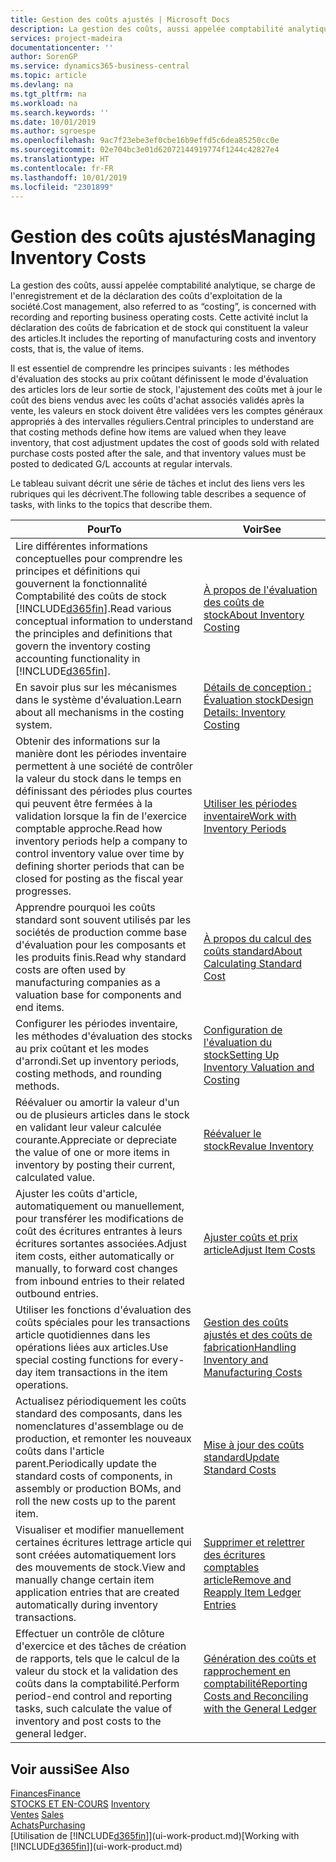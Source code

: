 ```yaml
---
title: Gestion des coûts ajustés | Microsoft Docs
description: La gestion des coûts, aussi appelée comptabilité analytique, se charge de l'enregistrement et de la déclaration des coûts d'exploitation de la société. Cette activité inclut la déclaration des coûts de fabrication et de stock qui constituent la valeur des articles.
services: project-madeira
documentationcenter: ''
author: SorenGP
ms.service: dynamics365-business-central
ms.topic: article
ms.devlang: na
ms.tgt_pltfrm: na
ms.workload: na
ms.search.keywords: ''
ms.date: 10/01/2019
ms.author: sgroespe
ms.openlocfilehash: 9ac7f23ebe3ef0cbe16b9effd5c6dea85250cc0e
ms.sourcegitcommit: 02e704bc3e01d62072144919774f1244c42827e4
ms.translationtype: HT
ms.contentlocale: fr-FR
ms.lasthandoff: 10/01/2019
ms.locfileid: "2301899"
---
```

# <a name="managing-inventory-costs"></a><span data-ttu-id="d8e52-104">Gestion des coûts ajustés</span><span class="sxs-lookup"><span data-stu-id="d8e52-104">Managing Inventory Costs</span></span>
<span data-ttu-id="d8e52-105">La gestion des coûts, aussi appelée comptabilité analytique, se charge de l'enregistrement et de la déclaration des coûts d'exploitation de la société.</span><span class="sxs-lookup"><span data-stu-id="d8e52-105">Cost management, also referred to as “costing”, is concerned with recording and reporting business operating costs.</span></span> <span data-ttu-id="d8e52-106">Cette activité inclut la déclaration des coûts de fabrication et de stock qui constituent la valeur des articles.</span><span class="sxs-lookup"><span data-stu-id="d8e52-106">It includes the reporting of manufacturing costs and inventory costs, that is, the value of items.</span></span>   

<span data-ttu-id="d8e52-107">Il est essentiel de comprendre les principes suivants : les méthodes d'évaluation des stocks au prix coûtant définissent le mode d'évaluation des articles lors de leur sortie de stock, l'ajustement des coûts met à jour le coût des biens vendus avec les coûts d'achat associés validés après la vente, les valeurs en stock doivent être validées vers les comptes généraux appropriés à des intervalles réguliers.</span><span class="sxs-lookup"><span data-stu-id="d8e52-107">Central principles to understand are that costing methods define how items are valued when they leave inventory, that cost adjustment updates the cost of goods sold with related purchase costs posted after the sale, and that inventory values must be posted to dedicated G/L accounts at regular intervals.</span></span>

<span data-ttu-id="d8e52-108">Le tableau suivant décrit une série de tâches et inclut des liens vers les rubriques qui les décrivent.</span><span class="sxs-lookup"><span data-stu-id="d8e52-108">The following table describes a sequence of tasks, with links to the topics that describe them.</span></span>

|<span data-ttu-id="d8e52-109">**Pour**</span><span class="sxs-lookup"><span data-stu-id="d8e52-109">**To**</span></span>|<span data-ttu-id="d8e52-110">**Voir**</span><span class="sxs-lookup"><span data-stu-id="d8e52-110">**See**</span></span>|  
|------------|-------------|  
|<span data-ttu-id="d8e52-111">Lire différentes informations conceptuelles pour comprendre les principes et définitions qui gouvernent la fonctionnalité Comptabilité des coûts de stock [!INCLUDE[d365fin](includes/d365fin_md.md)].</span><span class="sxs-lookup"><span data-stu-id="d8e52-111">Read various conceptual information to understand the principles and definitions that govern the inventory costing accounting functionality in [!INCLUDE[d365fin](includes/d365fin_md.md)].</span></span>|[<span data-ttu-id="d8e52-112">À propos de l'évaluation des coûts de stock</span><span class="sxs-lookup"><span data-stu-id="d8e52-112">About Inventory Costing</span></span>](finance-learn-about-costing.md)|  
|<span data-ttu-id="d8e52-113">En savoir plus sur les mécanismes dans le système d'évaluation.</span><span class="sxs-lookup"><span data-stu-id="d8e52-113">Learn about all mechanisms in the costing system.</span></span>|[<span data-ttu-id="d8e52-114">Détails de conception : Évaluation stock</span><span class="sxs-lookup"><span data-stu-id="d8e52-114">Design Details: Inventory Costing</span></span>](design-details-inventory-costing.md)|
|<span data-ttu-id="d8e52-115">Obtenir des informations sur la manière dont les périodes inventaire permettent à une société de contrôler la valeur du stock dans le temps en définissant des périodes plus courtes qui peuvent être fermées à la validation lorsque la fin de l'exercice comptable approche.</span><span class="sxs-lookup"><span data-stu-id="d8e52-115">Read how inventory periods help a company to control inventory value over time by defining shorter periods that can be closed for posting as the fiscal year progresses.</span></span>|[<span data-ttu-id="d8e52-116">Utiliser les périodes inventaire</span><span class="sxs-lookup"><span data-stu-id="d8e52-116">Work with Inventory Periods</span></span>](finance-how-to-work-with-inventory-periods.md)|
|<span data-ttu-id="d8e52-117">Apprendre pourquoi les coûts standard sont souvent utilisés par les sociétés de production comme base d'évaluation pour les composants et les produits finis.</span><span class="sxs-lookup"><span data-stu-id="d8e52-117">Read why standard costs are often used by manufacturing companies as a valuation base for components and end items.</span></span>|[<span data-ttu-id="d8e52-118">À propos du calcul des coûts standard</span><span class="sxs-lookup"><span data-stu-id="d8e52-118">About Calculating Standard Cost</span></span>](finance-about-calculating-standard-cost.md)|
|<span data-ttu-id="d8e52-119">Configurer les périodes inventaire, les méthodes d'évaluation des stocks au prix coûtant et les modes d'arrondi.</span><span class="sxs-lookup"><span data-stu-id="d8e52-119">Set up inventory periods, costing methods, and rounding methods.</span></span>|[<span data-ttu-id="d8e52-120">Configuration de l'évaluation du stock</span><span class="sxs-lookup"><span data-stu-id="d8e52-120">Setting Up Inventory Valuation and Costing</span></span>](finance-set-up-inventory-valuation-and-costing.md)|
|<span data-ttu-id="d8e52-121">Réévaluer ou amortir la valeur d'un ou de plusieurs articles dans le stock en validant leur valeur calculée courante.</span><span class="sxs-lookup"><span data-stu-id="d8e52-121">Appreciate or depreciate the value of one or more items in inventory by posting their current, calculated value.</span></span>|[<span data-ttu-id="d8e52-122">Réévaluer le stock</span><span class="sxs-lookup"><span data-stu-id="d8e52-122">Revalue Inventory</span></span>](inventory-how-revalue-inventory.md)|
|<span data-ttu-id="d8e52-123">Ajuster les coûts d'article, automatiquement ou manuellement, pour transférer les modifications de coût des écritures entrantes à leurs écritures sortantes associées.</span><span class="sxs-lookup"><span data-stu-id="d8e52-123">Adjust item costs, either automatically or manually, to forward cost changes from inbound entries to their related outbound entries.</span></span>|[<span data-ttu-id="d8e52-124">Ajuster coûts et prix article</span><span class="sxs-lookup"><span data-stu-id="d8e52-124">Adjust Item Costs</span></span>](inventory-how-adjust-item-costs.md)|
|<span data-ttu-id="d8e52-125">Utiliser les fonctions d'évaluation des coûts spéciales pour les transactions article quotidiennes dans les opérations liées aux articles.</span><span class="sxs-lookup"><span data-stu-id="d8e52-125">Use special costing functions for every-day item transactions in the item operations.</span></span>|[<span data-ttu-id="d8e52-126">Gestion des coûts ajustés et des coûts de fabrication</span><span class="sxs-lookup"><span data-stu-id="d8e52-126">Handling Inventory and Manufacturing Costs</span></span>](finance-handle-inventory-and-manufacturing-costs.md)|  
|<span data-ttu-id="d8e52-127">Actualisez périodiquement les coûts standard des composants, dans les nomenclatures d'assemblage ou de production, et remonter les nouveaux coûts dans l'article parent.</span><span class="sxs-lookup"><span data-stu-id="d8e52-127">Periodically update the standard costs of components, in assembly or production BOMs, and roll the new costs up to the parent item.</span></span>|[<span data-ttu-id="d8e52-128">Mise à jour des coûts standard</span><span class="sxs-lookup"><span data-stu-id="d8e52-128">Update Standard Costs</span></span>](finance-how-to-update-standard-costs.md)|
|<span data-ttu-id="d8e52-129">Visualiser et modifier manuellement certaines écritures lettrage article qui sont créées automatiquement lors des mouvements de stock.</span><span class="sxs-lookup"><span data-stu-id="d8e52-129">View and manually change certain item application entries that are created automatically during inventory transactions.</span></span>|[<span data-ttu-id="d8e52-130">Supprimer et relettrer des écritures comptables article</span><span class="sxs-lookup"><span data-stu-id="d8e52-130">Remove and Reapply Item Ledger Entries</span></span>](finance-how-to-remove-and-reapply-item-entries.md)|
|<span data-ttu-id="d8e52-131">Effectuer un contrôle de clôture d'exercice et des tâches de création de rapports, tels que le calcul de la valeur du stock et la validation des coûts dans la comptabilité.</span><span class="sxs-lookup"><span data-stu-id="d8e52-131">Perform period-end control and reporting tasks, such calculate the value of inventory and post costs to the general ledger.</span></span>|[<span data-ttu-id="d8e52-132">Génération des coûts et rapprochement en comptabilité</span><span class="sxs-lookup"><span data-stu-id="d8e52-132">Reporting Costs and Reconciling with the General Ledger</span></span>](finance-report-costs-and-reconcile-with-the-general-ledger.md)|

## <a name="see-also"></a><span data-ttu-id="d8e52-133">Voir aussi</span><span class="sxs-lookup"><span data-stu-id="d8e52-133">See Also</span></span>  
 [<span data-ttu-id="d8e52-134">Finances</span><span class="sxs-lookup"><span data-stu-id="d8e52-134">Finance</span></span>](finance.md)  
 <span data-ttu-id="d8e52-135">[STOCKS ET EN-COURS](inventory-manage-inventory.md) </span><span class="sxs-lookup"><span data-stu-id="d8e52-135">[Inventory](inventory-manage-inventory.md) </span></span>  
 <span data-ttu-id="d8e52-136">[Ventes](sales-manage-sales.md) </span><span class="sxs-lookup"><span data-stu-id="d8e52-136">[Sales](sales-manage-sales.md) </span></span>  
 [<span data-ttu-id="d8e52-137">Achats</span><span class="sxs-lookup"><span data-stu-id="d8e52-137">Purchasing</span></span>](purchasing-manage-purchasing.md)  
 <span data-ttu-id="d8e52-138">[Utilisation de [!INCLUDE[d365fin](includes/d365fin_md.md)]](ui-work-product.md)</span><span class="sxs-lookup"><span data-stu-id="d8e52-138">[Working with [!INCLUDE[d365fin](includes/d365fin_md.md)]](ui-work-product.md)</span></span>
